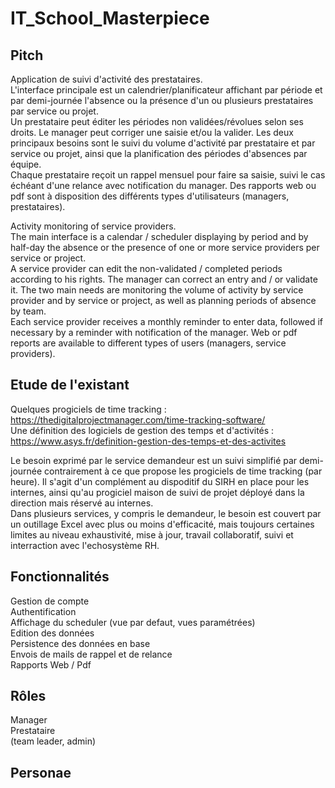 # IT_School_Masterpiece

## Pitch

Application de suivi d'activité des prestataires.  
L'interface principale est un calendrier/planificateur affichant par période et par demi-journée l'absence ou la présence d'un ou plusieurs prestataires par service ou projet.  
Un prestataire peut éditer les périodes non validées/révolues selon ses droits. Le manager peut corriger une saisie et/ou la valider.
Les deux principaux besoins sont le suivi du volume d'activité par prestataire et par service ou projet, ainsi que la planification des périodes d'absences par équipe.  
Chaque prestataire reçoit un rappel mensuel pour faire sa saisie, suivi le cas échéant d'une relance avec notification du manager.
Des rapports web ou pdf sont à disposition des différents types d'utilisateurs (managers, prestataires).  
  
Activity monitoring of service providers.  
The main interface is a calendar / scheduler displaying by period and by half-day the absence or the presence of one or more service providers per service or project.  
A service provider can edit the non-validated / completed periods according to his rights. The manager can correct an entry and / or validate it. The two main needs are monitoring the volume of activity by service provider and by service or project, as well as planning periods of absence by team.  
Each service provider receives a monthly reminder to enter data, followed if necessary by a reminder with notification of the manager. Web or pdf reports are available to different types of users (managers, service providers).  

## Etude de l'existant

Quelques progiciels de time tracking : https://thedigitalprojectmanager.com/time-tracking-software/  
Une définition des logiciels de gestion des temps et d'activités : https://www.asys.fr/definition-gestion-des-temps-et-des-activites 
  
Le besoin exprimé par le service demandeur est un suivi simplifié par demi-journée contrairement à ce que propose les progiciels de time tracking (par heure). Il s'agit d'un complément au dispoditif du SIRH en place pour les internes, ainsi qu'au progiciel maison de suivi de projet déployé dans la direction mais réservé au internes.  
Dans plusieurs services, y compris le demandeur, le besoin est couvert par un outillage Excel avec plus ou moins d'efficacité, mais toujours certaines limites au niveau exhaustivité, mise à jour, travail collaboratif, suivi et interraction avec l'echosystème RH.


## Fonctionnalités

Gestion de compte  
Authentification  
Affichage du scheduler (vue par defaut, vues paramétrées)  
Edition des données  
Persistence des données en base  
Envois de mails de rappel et de relance  
Rapports Web / Pdf  

## Rôles

Manager  
Prestataire  
(team leader, admin)  

## Personae

